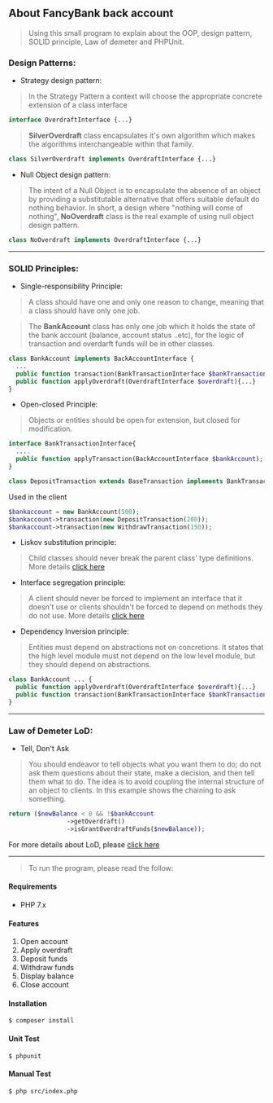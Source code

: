 ## About FancyBank back account
> Using this small program to explain about the OOP, design pattern, SOLID principle, Law of demeter and PHPUnit.

### Design Patterns:
* Strategy design pattern:
> In the Strategy Pattern a context will choose the appropriate concrete extension of a class interface

```php
interface OverdraftInterface {...}
```

> **SilverOverdraft** class encapsulates it's own algorithm which 
makes the algorithms interchangeable within that family.  
```php
class SilverOverdraft implements OverdraftInterface {...}
```
* Null Object design pattern:
> The intent of a Null Object is to encapsulate the absence of an object by providing a substitutable alternative that offers suitable default do nothing behavior. In short, a design where "nothing will come of nothing", **NoOverdraft** class is the real example of using null object design pattern. 

```php
class NoOverdraft implements OverdraftInterface {...}
```
---

### SOLID Principles:
* Single-responsibility Principle:
> A class should have one and only one reason to change, meaning that a class should have only one job.

> The **BankAccount** class has only one job which it holds the state of the bank account (balance, account status ..etc), for the logic of transaction and overdarft funds will be in other classes. 

```php
class BankAccount implements BackAccountInterface {
  ...
  public function transaction(BankTransactionInterface $bankTransaction){...}
  public function applyOverdraft(OverdraftInterface $overdraft){...}
}
```

* Open-closed Principle:
> Objects or entities should be open for extension, but closed for modification.

```php
interface BankTransactionInterface{
  ....
  public function applyTransaction(BackAccountInterface $bankAccount);
}  
```

```php
class DepositTransaction extends BaseTransaction implements BankTransactionInterface {...}
```
Used in the client
```php
$bankaccount = new BankAccount(500);
$bankaccount->transaction(new DepositTransaction(200));
$bankaccount->transaction(new WithdrawTransaction(150));
```

* Liskov substitution principle:
> Child classes should never break the parent class' type definitions. More details [click here](https://scotch.io/bar-talk/s-o-l-i-d-the-first-five-principles-of-object-oriented-design#toc-liskov-substitution-principle)

* Interface segregation principle:
> A client should never be forced to implement an interface that it doesn't use or clients shouldn't be forced to depend on methods they do not use. More details [click here](https://scotch.io/bar-talk/s-o-l-i-d-the-first-five-principles-of-object-oriented-design#toc-interface-segregation-principle)

* Dependency Inversion principle:
> Entities must depend on abstractions not on concretions. It states that the high level module must not depend on the low level module, but they should depend on abstractions.

```php
class BankAccount ... {
  public function applyOverdraft(OverdraftInterface $overdraft){...}
  public function transaction(BankTransactionInterface $bankTransaction){...}
}
```

---
### Law of Demeter LoD:
* Tell, Don't Ask
> You should endeavor to tell objects what you want them to do; do not ask them questions about their state, make a decision, and then tell them what to do. The idea is to avoid coupling the internal structure of an object to clients.
In this example shows the chaining to ask something.

```php
return ($newBalance < 0 && !$bankAccount
                ->getOverdraft()
                ->isGrantOverdraftFunds($newBalance));
```

For more details about LoD, please [click here](https://github.com/fghazaleh/fancy-bank/wiki/Law-of-Demeter-(LoD)) 

---

> To run the program, please read the follow:
#### Requirements
* PHP 7.x

#### Features
1. Open account
2. Apply overdraft
3. Deposit funds
4. Withdraw funds
5. Display balance
6. Close account


#### Installation
```
$ composer install
```

#### Unit Test
```
$ phpunit
```

#### Manual Test
```
$ php src/index.php
```
